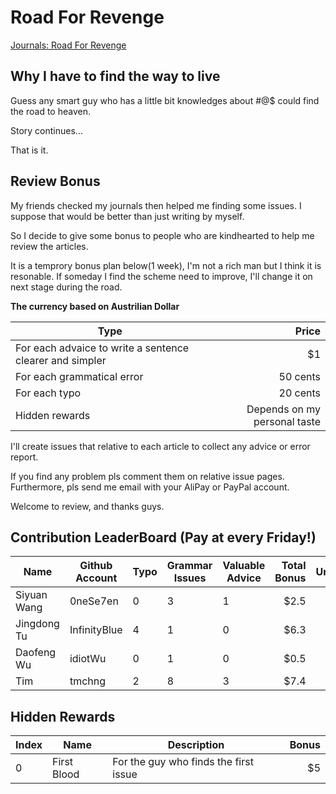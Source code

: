 # Road For Revenge
[Journals: Road For Revenge](http://gfw.lol/)

## Why I have to find the way to live

Guess any smart guy who has a little bit knowledges about #@$ could find the road to heaven.

Story continues...

That is it.

## Review Bonus

My friends checked my journals then helped me finding some issues. I suppose that would be better than just writing by myself.

So I decide to give some bonus to people who are kindhearted to help me review the articles.

It is a temprory bonus plan below(1 week), I'm not a rich man but I think it is resonable. If someday I find the scheme need to improve, I'll change it on next stage during the road.

**The currency based on Austrilian Dollar**

| Type                                                     | Price                        |
| -------------------------------------------------------- | ----------------------------:|
| For each advaice to write a sentence clearer and simpler |                           $1 |
| For each grammatical error                               |                     50 cents |
| For each typo                                            |                     20 cents |
| Hidden rewards                                           | Depends on my personal taste |

I'll create issues that relative to each article to collect any advice or error report.

If you find any problem pls comment them on relative issue pages. Furthermore, pls send me email with your AliPay or PayPal account.

Welcome to review, and thanks guys.

## Contribution LeaderBoard (Pay at every Friday!)
| Name        | Github Account | Typo | Grammar Issues | Valuable Advice | Total Bonus | Unpaid | Hidden Rewards |
| ----------- | -------------- | ---- | -------------- | --------------- | -----------:| ------:| --------------:|
| Siyuan Wang | 0neSe7en       | 0    | 3              | 1               |        $2.5 |     $0 |    null        |
| Jingdong Tu | InfinityBlue   | 4    | 1              | 0               |        $6.3 |   $0.6 |   HR[0]        |
| Daofeng Wu  | idiotWu        | 0    | 1              | 0               |        $0.5 |     $0 |    null        |
| Tim         | tmchng         | 2    | 8              | 3               |        $7.4 |   $7.4 |    null        |

## Hidden Rewards
| Index | Name        | Description                           | Bonus |
| ----- | ----------- | ------------------------------------- | -----:|
| 0     | First Blood | For the guy who finds the first issue |    $5 |
